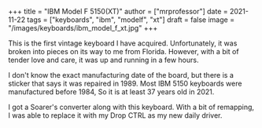 +++
title = "IBM Model F 5150(XT)"
author = ["mrprofessor"]
date = 2021-11-22
tags = ["keyboards", "ibm", "modelf", "xt"]
draft = false
image = "/images/keyboards/ibm_model_f_xt.jpg"
+++

This is the first vintage keyboard I have acquired. Unfortunately, it was broken
into pieces on its way to me from Florida. However, with a bit of tender love and
care, it was up and running in a few hours.

I don't know the exact manufacturing date of the board, but there is a sticker
that says it was repaired in 1989. Most IBM 5150 keyboards were manufactured
before 1984, So it is at least 37 years old in 2021.

I got a Soarer's converter along with this keyboard. With a bit of remapping, I
was able to replace it with my Drop CTRL as my new daily driver.